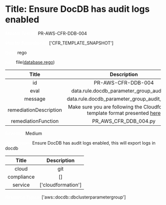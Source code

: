 



# Title: Ensure DocDB has audit logs enabled


***<font color="white">Master Test Id:</font>*** PR-AWS-CFR-DDB-004

***<font color="white">Master Snapshot Id:</font>*** ['CFR_TEMPLATE_SNAPSHOT']

***<font color="white">type:</font>*** rego

***<font color="white">rule:</font>*** file([database.rego])  
  
  
  
  

|Title|Description|
| :---: | :---: |
|id|PR-AWS-CFR-DDB-004|
|eval|data.rule.docdb_parameter_group_audit_logs|
|message|data.rule.docdb_parameter_group_audit_logs_err|
|remediationDescription|Make sure you are following the Cloudformation template format presented <a href='https://docs.aws.amazon.com/AWSCloudFormation/latest/UserGuide/aws-resource-docdb-dbclusterparametergroup.html#aws-resource-docdb-dbclusterparametergroup--examples' target='_blank'>here</a>|
|remediationFunction|PR_AWS_CFR_DDB_004.py|


***<font color="white">Severity:</font>*** Medium

***<font color="white">Description:</font>*** Ensure DocDB has audit logs enabled, this will export logs in docdb  
  
  

|Title|Description|
| :---: | :---: |
|cloud|git|
|compliance|[]|
|service|['cloudformation']|


***<font color="white">Resource Types:</font>*** ['aws::docdb::dbclusterparametergroup']


[database.rego]: https://github.com/prancer-io/prancer-compliance-test/tree/master/aws/iac/database.rego
